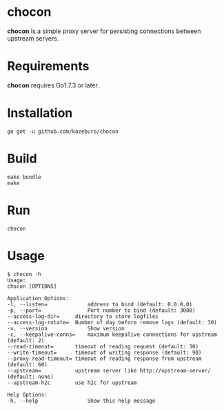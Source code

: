 # chocon

**chocon** is a simple proxy server for persisting connections between upstream servers.

# Requirements

**chocon** requires Go1.7.3 or later.

# Installation

```
go get -u github.com/kazeburo/chocon
```

# Build

```
make bundle
make
```

# Run

```
chocon
```

# Usage

```
$ chocon -h
Usage:
chocon [OPTIONS]

Application Options:
-l, --listen=             address to bind (default: 0.0.0.0)
-p, --port=               Port number to bind (default: 3000)
--access-log-dir=     directory to store logfiles
--access-log-rotate=  Number of day before remove logs (default: 30)
-v, --version             Show version
-c, --keepalive-conns=    maximum keepalive connections for upstream (default: 2)
--read-timeout=       timeout of reading request (default: 30)
--write-timeout=      timeout of writing response (default: 90)
--proxy-read-timeout= timeout of reading response from upstream (default: 60)
--upstream=           upstream server like http://upstream-server/ (default: none)
--upstream-h2c        use h2c for upstream

Help Options:
-h, --help                Show this help message

```
